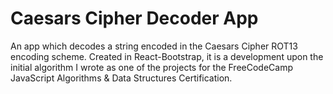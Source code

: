 # Caesars Cipher Decoder App

An app which decodes a string encoded in the Caesars Cipher ROT13 encoding scheme. Created in React-Bootstrap, it is a development upon the initial algorithm I wrote as one of the projects for the FreeCodeCamp JavaScript Algorithms & Data Structures Certification.
